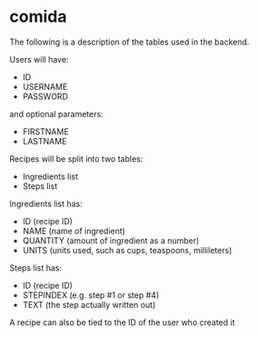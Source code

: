 # comida

The following is a description of the tables used in the backend.

Users will have:
- ID
- USERNAME
- PASSWORD

and optional parameters:
- FIRSTNAME
- LASTNAME

Recipes will be split into two tables:
- Ingredients list
- Steps list

Ingredients list has:
- ID (recipe ID)
- NAME (name of ingredient)
- QUANTITY (amount of ingredient as a number)
- UNITS (units used, such as cups, teaspoons, millileters)

Steps list has:
- ID (recipe ID)
- STEPINDEX (e.g. step #1 or step #4)
- TEXT (the step actually written out)

A recipe can also be tied to the ID of the user who created it 
